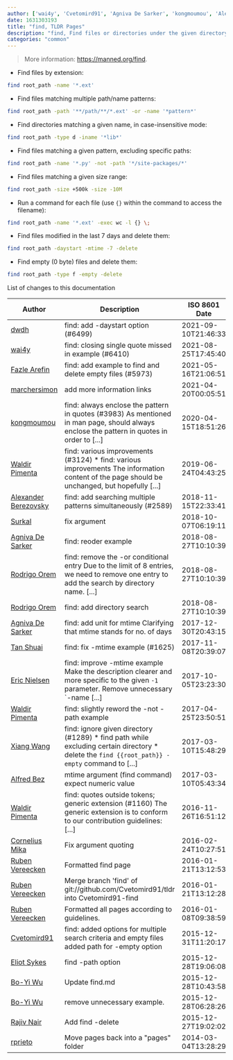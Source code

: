 ```yaml
---
author: ['wai4y', 'Cvetomird91', 'Agniva De Sarker', 'kongmoumou', 'Alexander Berezovsky', 'Tan Shuai', 'Cornelius Mika', 'Xiang Wang', 'Ruben Vereecken', 'Rodrigo Orem', 'Fazle Arefin', 'Rajiv Nair', 'rprieto', 'marchersimon', 'Waldir Pimenta', 'Eliot Sykes', 'Surkal', 'Eric Nielsen', 'dwdh', 'Alfred Bez', 'Bo-Yi Wu']
date: 1631303193
title: "find, TLDR Pages"
description: "find, Find files or directories under the given directory tree, recursively."
categories: "common"
---
```

> More information: <https://manned.org/find>.

- Find files by extension:

```bash
find root_path -name '*.ext'
```

- Find files matching multiple path/name patterns:

```bash
find root_path -path '**/path/**/*.ext' -or -name '*pattern*'
```

- Find directories matching a given name, in case-insensitive mode:

```bash
find root_path -type d -iname '*lib*'
```

- Find files matching a given pattern, excluding specific paths:

```bash
find root_path -name '*.py' -not -path '*/site-packages/*'
```

- Find files matching a given size range:

```bash
find root_path -size +500k -size -10M
```

- Run a command for each file (use `{}` within the command to access the filename):

```bash
find root_path -name '*.ext' -exec wc -l {} \;
```

- Find files modified in the last 7 days and delete them:

```bash
find root_path -daystart -mtime -7 -delete
```

- Find empty (0 byte) files and delete them:

```bash
find root_path -type f -empty -delete
```
List of changes to this documentation


Author | Description | ISO 8601 Date | GitHub link
------|-----|-----|-----
[dwdh](mailto:35333274+dwdh@users.noreply.github.com) | find: add -daystart option (#6499) | 2021-09-10T21:46:33 | [0e0dc204b25c](https://github.com/tldr-pages/tldr/commit/0e0dc204b25c28b99e2d2c41f92534384fa9e674)
[wai4y](mailto:dehp520@gmail.com) | find: closing single quote missed in example (#6410) | 2021-08-25T17:45:40 | [2ffb8c96d336](https://github.com/tldr-pages/tldr/commit/2ffb8c96d3362c4e441a7520c689a51c5f245880)
[Fazle Arefin](mailto:fazlearefin@users.noreply.github.com) | find: add example to find and delete empty files (#5973) | 2021-05-16T21:06:51 | [a81bad6485ec](https://github.com/tldr-pages/tldr/commit/a81bad6485ec5bd7e98fc8a44d0f5e163a152ca2)
[marchersimon](mailto:marchersimon@zohomail.eu) | add more information links | 2021-04-20T00:05:51 | [bc5d06ed1e1e](https://github.com/tldr-pages/tldr/commit/bc5d06ed1e1e112cfb368a38ae5918ef124cdc22)
[kongmoumou](mailto:35442047+kongmoumou@users.noreply.github.com) | find: always enclose the pattern in quotes (#3983) As mentioned in man page, should always enclose the pattern in quotes in order to [...] | 2020-04-15T18:51:26 | [d5c3d824c5d0](https://github.com/tldr-pages/tldr/commit/d5c3d824c5d0e063235c72720832b1faa856fbe5)
[Waldir Pimenta](mailto:waldyrious@gmail.com) | find: various improvements (#3124) * find: various improvements The information content of the page should be unchanged, but hopefully [...] | 2019-06-24T04:43:25 | [261abcdd90ec](https://github.com/tldr-pages/tldr/commit/261abcdd90ecc1afd9fbcf18f7faa3345e84169f)
[Alexander Berezovsky](mailto:42983344+ab-pivot@users.noreply.github.com) | find: add searching multiple patterns simultaneously (#2589) | 2018-11-15T22:33:41 | [3a97f27dbeeb](https://github.com/tldr-pages/tldr/commit/3a97f27dbeeb7816e52b381fbab8fc0e5f6a38ec)
[Surkal](mailto:Surkal@users.noreply.github.com) | fix argument | 2018-10-07T06:19:11 | [032dd82ce19c](https://github.com/tldr-pages/tldr/commit/032dd82ce19cdcc1a28dd236bd1d8965d508ef48)
[Agniva De Sarker](mailto:agnivade@yahoo.co.in) | find: reoder example | 2018-08-27T10:10:39 | [b16fa9f0fa74](https://github.com/tldr-pages/tldr/commit/b16fa9f0fa74adc0d9e493e7e037e820962a2018)
[Rodrigo Orem](mailto:rodorgas@users.noreply.github.com) | find: remove the -or conditional entry Due to the limit of 8 entries, we need to remove one entry to add the search by directory name. [...] | 2018-08-27T10:10:39 | [d3d91a5804ab](https://github.com/tldr-pages/tldr/commit/d3d91a5804ab5dae115027105d27503323935e9e)
[Rodrigo Orem](mailto:rodorgas@users.noreply.github.com) | find: add directory search | 2018-08-27T10:10:39 | [8ef91a1e7156](https://github.com/tldr-pages/tldr/commit/8ef91a1e71566b4cc03dc7e5e1ebb660f38bbd9f)
[Agniva De Sarker](mailto:agnivade@yahoo.co.in) | find: add unit for mtime Clarifying that mtime stands for no. of days | 2017-12-30T20:43:15 | [1e8f60f7cdd4](https://github.com/tldr-pages/tldr/commit/1e8f60f7cdd4df2969f587e3f8650f034debbdd2)
[Tan Shuai](mailto:7anshuai@gmail.com) | find: fix -mtime example (#1625) | 2017-11-08T20:39:07 | [abaabe35caee](https://github.com/tldr-pages/tldr/commit/abaabe35caee3f39882927db8dfcc5ad37a8c13a)
[Eric Nielsen](mailto:eric@amalgamar.com.br) | find: improve -mtime example Make the description clearer and more specific to the given `-1` parameter. Remove unnecessary `-name [...] | 2017-10-05T23:23:30 | [b0b440436f5a](https://github.com/tldr-pages/tldr/commit/b0b440436f5a575c58e8d23b826fce02b83ab7a7)
[Waldir Pimenta](mailto:waldyrious@gmail.com) | find: slightly reword the -not -path example | 2017-04-25T23:50:51 | [cd38a006d8a3](https://github.com/tldr-pages/tldr/commit/cd38a006d8a3664b3fcfcb57dac0beb43ed86698)
[Xiang Wang](mailto:ramwin@qq.com) | find: ignore given directory (#1289) * find path while excluding certain directory * delete the `find {{root_path}} -empty` command to [...] | 2017-03-10T15:48:29 | [462673502121](https://github.com/tldr-pages/tldr/commit/462673502121d901e11e0fcb28cf14fb9942cd6d)
[Alfred Bez](mailto:alfred.bez@googlemail.com) | mtime argument (find command) expect numeric value | 2017-03-10T05:43:34 | [cd29c9775f92](https://github.com/tldr-pages/tldr/commit/cd29c9775f92647b1160e3a587e3db4d78230538)
[Waldir Pimenta](mailto:waldyrious@gmail.com) | find: quotes outside tokens; generic extension (#1160) The generic extension is to conform to our contribution guidelines: [...] | 2016-11-26T16:51:12 | [63659bed3706](https://github.com/tldr-pages/tldr/commit/63659bed3706ff60b3f17faafa4a7d8a0232acbc)
[Cornelius Mika](mailto:cornelius.mika@gmail.com) | Fix argument quoting | 2016-02-24T10:27:51 | [e019c18cdd86](https://github.com/tldr-pages/tldr/commit/e019c18cdd86e7cdd4ff343fa4caf29b0a276c92)
[Ruben Vereecken](mailto:rubenvereecken@gmail.com) | Formatted find page | 2016-01-21T13:12:53 | [0ba869a5fcaa](https://github.com/tldr-pages/tldr/commit/0ba869a5fcaabdae569b28097111b2741c32a979)
[Ruben Vereecken](mailto:rubenvereecken@gmail.com) | Merge branch 'find' of git://github.com/Cvetomird91/tldr into Cvetomird91-find | 2016-01-21T13:12:28 | [38068377beb7](https://github.com/tldr-pages/tldr/commit/38068377beb7d427ef99f3311230587a4f10113a)
[Ruben Vereecken](mailto:rubenvereecken@gmail.com) | Formatted all pages according to guidelines. | 2016-01-08T09:38:59 | [066582e8eab5](https://github.com/tldr-pages/tldr/commit/066582e8eab57bce9861cc8d379e158d61f1cc95)
[Cvetomird91](mailto:cvetomirdenchev@gmail.com) | find: added options for multiple search criteria and empty files added path for -empty option | 2015-12-31T11:20:17 | [f3e3035de74a](https://github.com/tldr-pages/tldr/commit/f3e3035de74aa56d9aea78b6d53bf9c62575ca26)
[Eliot Sykes](mailto:eliotsykes@gmail.com) | find -path option | 2015-12-28T19:06:08 | [2038fc0f13c3](https://github.com/tldr-pages/tldr/commit/2038fc0f13c33a985501095163f5486e332d81bd)
[Bo-Yi Wu](mailto:appleboy.tw@gmail.com) | Update find.md | 2015-12-28T10:43:58 | [ed380d1a67c6](https://github.com/tldr-pages/tldr/commit/ed380d1a67c68990dcf668e1eec51b9437af586e)
[Bo-Yi Wu](mailto:appleboy.tw@gmail.com) | remove unnecessary example. | 2015-12-28T06:28:26 | [c97b72992417](https://github.com/tldr-pages/tldr/commit/c97b72992417d99e10bfcc298c94f60500cc1bd9)
[Rajiv Nair](mailto:rnair@rnair.local) | Add find -delete | 2015-12-27T19:02:02 | [c92cd2281ebf](https://github.com/tldr-pages/tldr/commit/c92cd2281ebfbbd4983bf9de1e46b6b8a5ecfe72)
[rprieto](mailto:choicesmade@gmail.com) | Move pages back into a "pages" folder | 2014-03-04T13:28:29 | [f00bf64426a7](https://github.com/tldr-pages/tldr/commit/f00bf64426a792ee3aac792f9c0aec3f8b1eaa7d)

